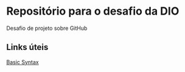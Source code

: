 # Repositório para o desafio da DIO
Desafio de projeto sobre GitHub

## Links úteis
[Basic Syntax](https://www.markdownguide.org/basic-syntax/) 
